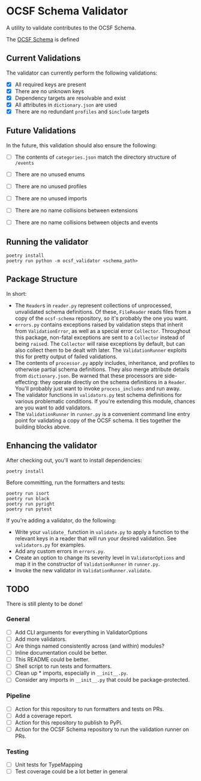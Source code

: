 # OCSF Schema Validator

A utility to validate contributes to the OCSF Schema.

The [OCSF Schema](https://github.com/ocsf/ocsf-schema) is defined

## Current Validations

The validator can currently perform the following validations:

 - [X] All required keys are present
 - [X] There are no unknown keys
 - [X] Dependency targets are resolvable and exist
 - [X] All attributes in `dictionary.json` are used
 - [X] There are no redundant `profiles` and `$include` targets

## Future Validations

In the future, this validation should also ensure the following:

 - [ ] The contents of `categories.json` match the directory structure of `/events`
 - [ ] There are no unused enums
 - [ ] There are no unused profiles
 - [ ] There are no unused imports
 - [ ] There are no name collisions between extensions
 - [ ] There are no name collisions between objects and events


## Running the validator

```
poetry install
poetry run python -m ocsf_validator <schema_path>
```

## Package Structure

In short:

 - The `Reader`s in `reader.py` represent collections of unprocessed, unvalidated schema definitions. Of these, `FileReader` reads files from a copy of the `ocsf-schema` repository, so it's probably the one you want.
 - `errors.py` contains exceptions raised by validation steps that inherit from `ValidationError`, as well as a special error `Collector`. Throughout this package, non-fatal exceptions are sent to a `Collector` instead of being `raise`d. The `Collector` will raise exceptions by default, but can also collect them to be dealt with later. The `ValidationRunner` exploits this for pretty output of failed validations.
 - The contents of `processor.py` apply includes, inheritance, and profiles to otherwise partial schema definitions. They also merge attribute details from `dictionary.json`. Be warned that these processors are side-effecting: they operate directly on the schema definitions in a `Reader`. You'll probably just want to invoke `process_includes` and run away.
 - The validator functions in `validators.py` test schema definitions for various problematic conditions. If you're extending this module, chances are you want to add validators.
 - The `ValidationRunner` in `runner.py` is a convenient command line entry point for validating a copy of the OCSF schema. It ties together the building blocks above.


## Enhancing the validator

After checking out, you'll want to install dependencies:
```
poetry install
```

Before committing, run the formatters and tests:
```
poetry run isort
poetry run black
poetry run pyright
poetry run pytest
```

If you're adding a validator, do the following:
 - Write your `validate_` function in `validate.py` to apply a function to the relevant keys in a reader that will run your desired validation. See `validators.py` for examples.
 - Add any custom errors in `errors.py`.
 - Create an option to change its severity level in `ValidatorOptions` and map it in the constructor of `ValidationRunner` in `runner.py`.
 - Invoke the new validator in `ValidationRunner.validate`.


## TODO

There is still plenty to be done!

### General

 - [ ] Add CLI arguments for everything in ValidatorOptions
 - [ ] Add more validators.
 - [ ] Are things named consistently across (and within) modules?
 - [ ] Inline documentation could be better.
 - [ ] This README could be better.
 - [ ] Shell script to run tests and formatters.
 - [ ] Clean up * imports, especially in `__init__.py`.
 - [ ] Consider any imports in `__init__.py` that could be package-protected.

### Pipeline

 - [ ] Action for this repository to run formatters and tests on PRs.
 - [ ] Add a coverage report.
 - [ ] Action for this repository to publish to PyPi.
 - [ ] Action for the OCSF Schema repository to run the validation runner on PRs.

### Testing

 - [ ] Unit tests for TypeMapping
 - [ ] Test coverage could be a lot better in general
